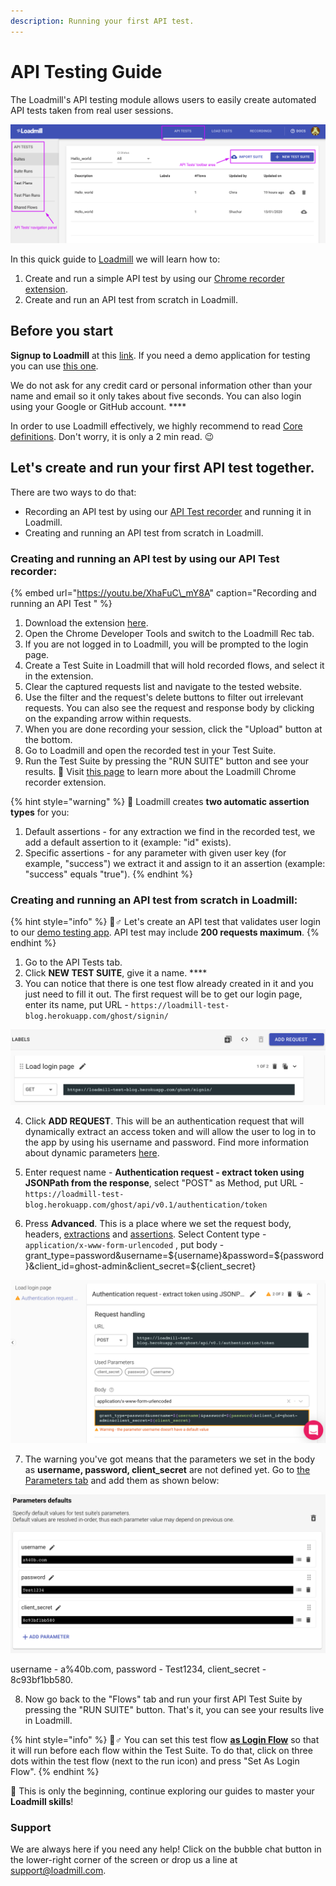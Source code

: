 ```yaml
---
description: Running your first API test.
---
```


# API Testing Guide

The Loadmill's API testing module allows users to easily create automated API tests taken from real user sessions.

![](../.gitbook/assets/screenshot-78-.png)

In this quick guide to [Loadmill](https://loadmill.com/app/signup) we will learn how to:

1. Create and run a simple API test by using our [Chrome recorder extension](https://docs.loadmill.com/working-with-the-recorder).
2. Create and run an API test from scratch in Loadmill. 

## **Before you start**

**Signup to Loadmill** at this [link](https://www.loadmill.com/app/signup). If you need a demo application for testing you can use [this one](https://loadmill-test-blog.herokuapp.com). 

We do not ask for any credit card or personal information other than your name and email so it only takes about five seconds. You can also login using your Google or GitHub account. ****

In order to use Loadmill effectively, we highly recommend to read [Core definitions](https://docs.loadmill.com/core-definitions). Don't worry, it is only a 2 min read. 😉 

## Let's create and run your first API test together. 

There are two ways to do that: 

* Recording an API test by using our [API Test recorder](https://docs.loadmill.com/working-with-the-recorder#loadmill-chrome-recorder-extension) and running it in Loadmill.
* Creating and running an API test from scratch in Loadmill. 

### **Creating and running an API test by using our API Test recorder:**

{% embed url="https://youtu.be/XhaFuC\_mY8A" caption="Recording and running an API Test " %}

1. Download the extension [here](https://chrome.google.com/webstore/detail/loadmill-recorder/gdkmnfehipofdefhpegbgkkocinlaofd?hl=en).
2. Open the Chrome Developer Tools and switch to the Loadmill Rec tab. 
3. If you are not logged in to Loadmill, you will be prompted to the login page.
4. Create a Test Suite in Loadmill that will hold recorded flows, and select it in the extension. 
5. Clear the captured requests list and navigate to the tested website. 
6. Use the filter and the request's delete buttons to filter out irrelevant requests. You can also see the request and response body by clicking on the expanding arrow within requests.
7. When you are done recording your session, click the "Upload" button at the bottom.
8. Go to Loadmill and open the recorded test in your Test Suite.
9. Run the Test Suite by pressing the "RUN SUITE" button and see your results. 🥳 Visit [this page](https://docs.loadmill.com/working-with-the-recorder#loadmill-chrome-recorder-extension) to learn more about the Loadmill Chrome recorder extension. 

{% hint style="warning" %}
🧠 Loadmill creates **two automatic assertion types** for you:

1. Default assertions - for any extraction we find in the recorded test, we add a default assertion to it \(example: "id" exists\).
2. Specific assertions - for any parameter with given user key \(for example, "success"\) we extract it and assign to it an assertion \(example: "success" equals "true"\).
{% endhint %}

### Creating and running an API test from scratch in Loadmill:

{% hint style="info" %}
🧙♂ Let's create an API test that validates user login to our [demo testing app](https://loadmill-test-blog.herokuapp.com/). API test may include **200 requests maximum**.
{% endhint %}

1. Go to the API Tests tab.
2. Click **NEW TEST SUITE**, give it a name. ****
3. You can notice that there is one test flow already created in it and you just need to fill it out. The first request will be to get our login page, enter its name, put URL - `https://loadmill-test-blog.herokuapp.com/ghost/signin/`  

![](../.gitbook/assets/screenshot-2021-10-03t115831.748.png)

4. Click **ADD REQUEST**. This will be an authentication request that will dynamically extract an access token and will allow the user to log in to the app by using his username and password. Find more information about dynamic parameters [here](https://docs.loadmill.com/api-testing/test-suite-editor/parameters). 

5. Enter request name - **Authentication request - extract token using JSONPath from the response**, select "POST" as Method, put URL - `https://loadmill-test-blog.herokuapp.com/ghost/api/v0.1/authentication/token`    

6. Press **Advanced**. This is a place where we set the request body, headers, [extractions](https://docs.loadmill.com/api-testing/test-suite-editor/set-parameters-extractions) and [assertions](https://docs.loadmill.com/api-testing/test-suite-editor/assertions). Select Content type - `application/x-www-form-urlencoded`  , put body - grant\_type=password&username=${username}&password=${password}&client\_id=ghost-admin&client\_secret=${client\_secret}              

![](../.gitbook/assets/screenshot-2021-10-03t115940.240.png)

7. The warning you've got means that the parameters we set in the body as **username, password, client\_secret** are not defined yet. Go to [the Parameters tab](https://docs.loadmill.com/api-testing/test-suite-editor/test-suite-parameters) and add them as shown below:

![](../.gitbook/assets/screenshot-2021-10-03t122501.243.png)

username - a%40b.com, password - Test1234, client\_secret - 8c93bf1bb580.

8. Now go back to the "Flows" tab and run your first API Test Suite by pressing the "RUN SUITE" button. That's it, you can see your results live in Loadmill.

{% hint style="info" %}
🧙♂ You can set this test flow [**as Login Flow**](https://docs.loadmill.com/api-testing/test-suite-editor/global-login-flow) so that it will run before each flow within the Test Suite. To do that, click on three dots within the test flow \(next to the run icon\) and press "Set As Login Flow".
{% endhint %}

 🎉 This is only the beginning, continue exploring our guides to master your **Loadmill skills**!

### Support

We are always here if you need any help! Click on the bubble chat button in the lower-right corner of the screen or drop us a line at [support@loadmill.com](mailto:support@loadmill.com).  





